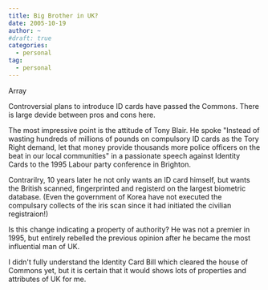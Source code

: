 ```yaml
---
title: Big Brother in UK?
date: 2005-10-19
author: ~
#draft: true
categories:
  - personal
tag:
  - personal
---
```




Array

Controversial plans to introduce ID cards have passed the Commons. There is large devide between pros and cons here.

The most impressive point is the attitude of Tony Blair.
He spoke "Instead of wasting hundreds of millions of pounds on compulsory ID cards as the Tory Right demand, let that money provide thousands more police officers on the beat in our local communities" in a passionate speech against Identity Cards to the 1995 Labour party conference in Brighton.

Contrarilry, 10 years later he not only wants an ID card himself, but wants the British scanned, fingerprinted and registerd on the largest biometric database. (Even the government of Korea have not executed the compulsary collects of the iris scan since it had initiated the civilian registraion!)

Is this change indicating a property of authority?
He was not a premier in 1995, but entirely rebelled the previous opinion after he became the most influential man of UK.

I didn't fully understand the Identity Card Bill which cleared the house of Commons yet, but it is certain that it would shows lots of properties and attributes of UK for me.


 






